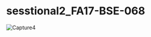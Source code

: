 # sesstional2_FA17-BSE-068
![Capture4](https://user-images.githubusercontent.com/74317499/101244808-4d4d5580-372a-11eb-9a71-f6595a319a03.PNG)

